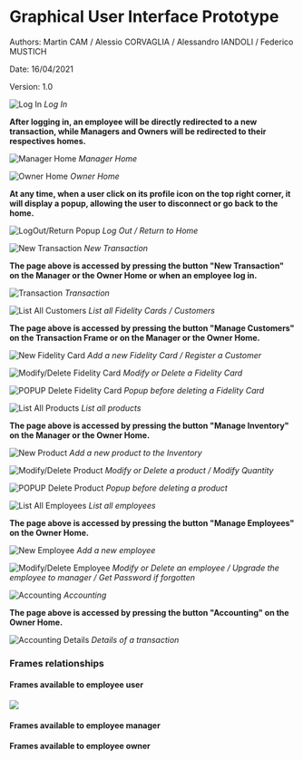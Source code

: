 # Graphical User Interface Prototype  

Authors: Martin CAM / Alessio CORVAGLIA / Alessandro IANDOLI / Federico MUSTICH

Date: 16/04/2021

Version: 1.0

![Log In](GUI_Frames/Login.png)
*Log In*

**After logging in, an employee will be directly redirected to a new transaction, while Managers and Owners will be redirected to their respectives homes.**

![Manager Home](GUI_Frames/Home_Manager.png)
*Manager Home*

![Owner Home](GUI_Frames/Home_Owner.png)
*Owner Home*

**At any time, when a user click on its profile icon on the top right corner, it will display a popup, allowing the user to disconnect or go back to the home.**

![LogOut/Return Popup](GUI_Frames/Home_Manager_POPUP.png)
*Log Out / Return to Home*

![New Transaction](GUI_Frames/Transaction.png)
*New Transaction*

**The page above is accessed by pressing the button "New Transaction" on the Manager or the Owner Home or when an employee log in.**

![Transaction](GUI_Frames/Transaction_Filled.png)
*Transaction*

![List All Customers](GUI_Frames/FidelityCard_Manage.png)
*List all Fidelity Cards / Customers*

**The page above is accessed by pressing the button "Manage Customers" on the Transaction Frame or on the Manager or the Owner Home.**

![New Fidelity Card](GUI_Frames/FidelityCard_New.png)
*Add a new Fidelity Card / Register a Customer*

![Modify/Delete Fidelity Card](GUI_Frames/FidelityCard_Modify.png)
*Modify or Delete a Fidelity Card*

![POPUP Delete Fidelity Card](GUI_Frames/FidelityCard_Delete_POPUP.png)
*Popup before deleting a Fidelity Card*

![List All Products](GUI_Frames/Inventory_Manage.png)
*List all products*

**The page above is accessed by pressing the button "Manage Inventory" on the Manager or the Owner Home.**

![New Product](GUI_Frames/Inventory_New.png)
*Add a new product to the Inventory*

![Modify/Delete Product](GUI_Frames/Inventory_Modify.png)
*Modify or Delete a product / Modify Quantity*

![POPUP Delete Product](GUI_Frames/Inventory_Delete_POPUP.png)
*Popup before deleting a product*

![List All Employees](GUI_Frames/Employee_Manage.png)
*List all employees*

**The page above is accessed by pressing the button "Manage Employees" on the Owner Home.**

![New Employee](GUI_Frames/Employee_New.png)
*Add a new employee*

![Modify/Delete Employee](GUI_Frames/Employee_Modify.png)
*Modify or Delete an employee / Upgrade the employee to manager / Get Password if forgotten*

![Accounting](GUI_Frames/Accounting.png)
*Accounting*

**The page above is accessed by pressing the button "Accounting" on the Owner Home.**

![Accounting Details](GUI_Frames/Accounting_POPUP.png)
*Details of a transaction*

### Frames relationships

#### Frames available to employee user
![](GUI_Frames/employee_flow.png)
#### Frames available to employee manager

#### Frames available to employee owner